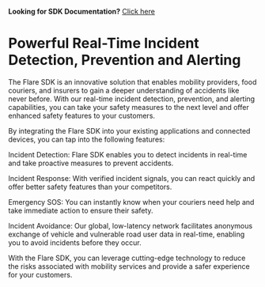 **Looking for SDK Documentation?** [Click here](https://developers.flaresafety.com/ "Click here")

# Powerful Real-Time Incident Detection, Prevention and Alerting

The Flare SDK is an innovative solution that enables mobility providers, food couriers, and insurers to gain a deeper understanding of accidents like never before. With our real-time incident detection, prevention, and alerting capabilities, you can take your safety measures to the next level and offer enhanced safety features to your customers.

By integrating the Flare SDK into your existing applications and connected devices, you can tap into the following features:

Incident Detection: Flare SDK enables you to detect incidents in real-time and take proactive measures to prevent accidents.

Incident Response: With verified incident signals, you can react quickly and offer better safety features than your competitors.

Emergency SOS: You can instantly know when your couriers need help and take immediate action to ensure their safety.

Incident Avoidance: Our global, low-latency network facilitates anonymous exchange of vehicle and vulnerable road user data in real-time, enabling you to avoid incidents before they occur.

With the Flare SDK, you can leverage cutting-edge technology to reduce the risks associated with mobility services and provide a safer experience for your customers.

